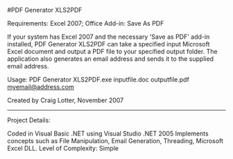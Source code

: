 #PDF Generator XLS2PDF

Requirements: Excel 2007; Office Add-in: Save As PDF

If your system has Excel 2007 and the necessary 'Save as PDF' add-in installed, PDF Generator XLS2PDF can take a specified input Microsoft Excel document and output a PDF file to your specified output folder. The application also generates an email address and sends it to the supplied email address.

Usage:
PDF Generator XLS2PDF.exe inputfile.doc outputfile.pdf myemail@address.com

Created by Craig Lotter, November 2007

*********************************

Project Details:

Coded in Visual Basic .NET using Visual Studio .NET 2005
Implements concepts such as File Manipulation, Email Generation, Threading, Microsoft Excel DLL.
Level of Complexity: Simple
